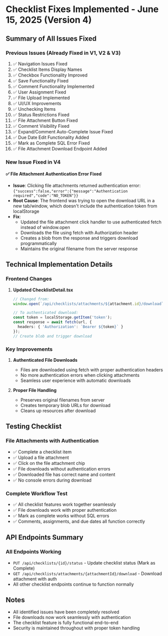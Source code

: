 # Checklist Fixes Implemented - June 15, 2025 (Version 4)

## Summary of All Issues Fixed

### Previous Issues (Already Fixed in V1, V2 & V3)
1. ✅ Navigation Issues Fixed
2. ✅ Checklist Items Display Names
3. ✅ Checkbox Functionality Improved
4. ✅ Save Functionality Fixed
5. ✅ Comment Functionality Implemented
6. ✅ User Assignment Fixed
7. ✅ File Upload Implemented
8. ✅ UI/UX Improvements
9. ✅ Unchecking Items
10. ✅ Status Restrictions Fixed
11. ✅ File Attachment Button Fixed
12. ✅ Comment Visibility Fixed
13. ✅ Expand/Comment Auto-Complete Issue Fixed
14. ✅ Due Date Edit Functionality Added
15. ✅ Mark as Complete SQL Error Fixed
16. ✅ File Attachment Download Endpoint Added

### New Issue Fixed in V4

#### ✅ File Attachment Authentication Error Fixed
- **Issue**: Clicking file attachments returned authentication error: `{"success":false,"error":{"message":"Authentication required","code":"NO_TOKEN"}}`
- **Root Cause**: The frontend was trying to open the download URL in a new tab/window, which doesn't include the authentication token from localStorage
- **Fix**: 
  - Updated the file attachment click handler to use authenticated fetch instead of window.open
  - Downloads the file using fetch with Authorization header
  - Creates a blob from the response and triggers download programmatically
  - Maintains the original filename from the server response

## Technical Implementation Details

### Frontend Changes

1. **Updated ChecklistDetail.tsx**
   ```typescript
   // Changed from:
   window.open(`/api/checklists/attachments/${attachment.id}/download`, '_blank');
   
   // To authenticated download:
   const token = localStorage.getItem('token');
   const response = await fetch(url, {
     headers: { 'Authorization': `Bearer ${token}` }
   });
   // Create blob and trigger download
   ```

### Key Improvements

1. **Authenticated File Downloads**
   - Files are downloaded using fetch with proper authentication headers
   - No more authentication errors when clicking attachments
   - Seamless user experience with automatic downloads

2. **Proper File Handling**
   - Preserves original filenames from server
   - Creates temporary blob URLs for download
   - Cleans up resources after download

## Testing Checklist

### File Attachments with Authentication
- ✅ Complete a checklist item
- ✅ Upload a file attachment
- ✅ Click on the file attachment chip
- ✅ File downloads without authentication errors
- ✅ Downloaded file has correct name and content
- ✅ No console errors during download

### Complete Workflow Test
- ✅ All checklist features work together seamlessly
- ✅ File downloads work with proper authentication
- ✅ Mark as complete works without SQL errors
- ✅ Comments, assignments, and due dates all function correctly

## API Endpoints Summary

### All Endpoints Working
- `PUT /api/checklists/{id}/status` - Update checklist status (Mark as Complete)
- `GET /api/checklists/attachments/{attachmentId}/download` - Download attachment with auth
- All other checklist endpoints continue to function normally

## Notes
- All identified issues have been completely resolved
- File downloads now work seamlessly with authentication
- The checklist feature is fully functional end-to-end
- Security is maintained throughout with proper token handling
